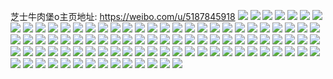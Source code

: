芝士牛肉堡o主页地址: https://weibo.com/u/5187845918 
![](https://wx4.sinaimg.cn/mw2000/005F5FIagy1h909s4ie81j30u0141wkr.jpg) 
![](https://wx4.sinaimg.cn/mw2000/005F5FIagy1h909sc2n5rj30u01sxdrf.jpg) 
![](https://wx4.sinaimg.cn/mw2000/005F5FIagy1h909w9b7lxj30u01407b6.jpg) 
![](https://wx4.sinaimg.cn/mw2000/005F5FIagy1h909s3a3yrj30u012aqb2.jpg) 
![](https://wx4.sinaimg.cn/mw2000/005F5FIagy1h8j070dscvj30u0140jyw.jpg) 
![](https://wx4.sinaimg.cn/mw2000/005F5FIagy1h8j070q2bej30u0140wkr.jpg) 
![](https://wx4.sinaimg.cn/mw2000/005F5FIagy1h86x4i8931j30u01hcdn0.jpg) 
![](https://wx4.sinaimg.cn/mw2000/005F5FIagy1h86x4ikffoj30u0140te0.jpg) 
![](https://wx4.sinaimg.cn/mw2000/005F5FIagy1h86x372iwhj30h20mrjvr.jpg) 
![](https://wx4.sinaimg.cn/mw2000/005F5FIagy1h7pya5e0b3j30u01400z9.jpg) 
![](https://wx4.sinaimg.cn/mw2000/005F5FIagy1h7pya53if7j30sg1a9qec.jpg) 
![](https://wx4.sinaimg.cn/mw2000/005F5FIagy1h7pya5p8lyj30u0140agi.jpg) 
![](https://wx4.sinaimg.cn/mw2000/005F5FIagy1h7grg6ilj4j30u01907cq.jpg) 
![](https://wx4.sinaimg.cn/mw2000/005F5FIagy1h7grgroll0j30u0191q8w.jpg) 
![](https://wx4.sinaimg.cn/mw2000/005F5FIagy1h7grgv7vg3j30u0190doi.jpg) 
![](https://wx4.sinaimg.cn/mw2000/005F5FIagy1h7grgt0v65j30u0190423.jpg) 
![](https://wx4.sinaimg.cn/mw2000/005F5FIagy1h7grgtk27tj30u01910u3.jpg) 
![](https://wx4.sinaimg.cn/mw2000/005F5FIagy1h7grgu77x9j30u0190794.jpg) 
![](https://wx4.sinaimg.cn/mw2000/005F5FIagy1h7grgr7s4sj30u0190n0m.jpg) 
![](https://wx4.sinaimg.cn/mw2000/005F5FIagy1h7grgsgxvlj30u0191ths.jpg) 
![](https://wx4.sinaimg.cn/mw2000/005F5FIagy1h7grguqtpfj30u0191n53.jpg) 
![](https://wx4.sinaimg.cn/mw2000/005F5FIagy1h6pnpigbwqj30u0140gsq.jpg) 
![](https://wx4.sinaimg.cn/mw2000/005F5FIagy1h6pnpe31ntj30u0140wm6.jpg) 
![](https://wx4.sinaimg.cn/mw2000/005F5FIagy1h6pnpgdtlmj30u0140n52.jpg) 
![](https://wx4.sinaimg.cn/mw2000/005F5FIagy1h6pnphxsqcj30u01417cc.jpg) 
![](https://wx4.sinaimg.cn/mw2000/005F5FIagy1h6pnpel56kj30u0140tfl.jpg) 
![](https://wx4.sinaimg.cn/mw2000/005F5FIagy1h6pnpfsuisj30u0140n5e.jpg) 
![](https://wx4.sinaimg.cn/mw2000/005F5FIagy1h63u99s52vj30u0140doj.jpg) 
![](https://wx4.sinaimg.cn/mw2000/005F5FIagy1h63u9akakcj30u015gdon.jpg) 
![](https://wx4.sinaimg.cn/mw2000/005F5FIagy1h63u9chpa5j30u0140dfz.jpg) 
![](https://wx4.sinaimg.cn/mw2000/005F5FIagy1h63u9cz8j1j30u0140woe.jpg) 
![](https://wx4.sinaimg.cn/mw2000/005F5FIagy1h63u9b20umj31400u0q9j.jpg) 
![](https://wx4.sinaimg.cn/mw2000/005F5FIagy1h63u995abzj30u0140dqt.jpg) 
![](https://wx4.sinaimg.cn/mw2000/005F5FIagy1h62e95dq38j30u0190ac1.jpg) 
![](https://wx4.sinaimg.cn/mw2000/005F5FIagy1h62e95y17aj31910u0taq.jpg) 
![](https://wx4.sinaimg.cn/mw2000/005F5FIagy1h62e96cuu4j30u0190q5b.jpg) 
![](https://wx4.sinaimg.cn/mw2000/005F5FIagy1h62e98nuj6j30u0191acg.jpg) 
![](https://wx4.sinaimg.cn/mw2000/005F5FIagy1h62e96t2bzj30u0191tcj.jpg) 
![](https://wx4.sinaimg.cn/mw2000/005F5FIagy1h62e97byspj30u0190jus.jpg) 
![](https://wx4.sinaimg.cn/mw2000/005F5FIagy1h62e97svnyj31910u0whd.jpg) 
![](https://wx4.sinaimg.cn/mw2000/005F5FIagy1h62e992ckvj30u0191gnu.jpg) 
![](https://wx4.sinaimg.cn/mw2000/005F5FIagy1h62e9891dqj31910u0dio.jpg) 
![](https://wx4.sinaimg.cn/mw2000/005F5FIagy1h5rf8xist3j30u011w7a7.jpg) 
![](https://wx4.sinaimg.cn/mw2000/005F5FIagy1h5rfbegjn3j30u0140q7i.jpg) 
![](https://wx4.sinaimg.cn/mw2000/005F5FIagy1h5rf7o5errj30u01bkqg0.jpg) 
![](https://wx4.sinaimg.cn/mw2000/005F5FIagy1h5rf9gt1pwj30u0140gsd.jpg) 
![](https://wx4.sinaimg.cn/mw2000/005F5FIagy1h5rfa0iqagj30mq0ub0xj.jpg) 
![](https://wx4.sinaimg.cn/mw2000/005F5FIagy1h5rfca66ssj30u013y7bo.jpg) 
![](https://wx4.sinaimg.cn/mw2000/005F5FIagy1h549b4or14j30u013zgph.jpg) 
![](https://wx4.sinaimg.cn/mw2000/005F5FIagy1h549b5k0phj30u0140dmb.jpg) 
![](https://wx4.sinaimg.cn/mw2000/005F5FIagy1h549b52po0j30u013zae8.jpg) 
![](https://wx4.sinaimg.cn/mw2000/005F5FIagy1h549b45j5fj30u0140gsu.jpg) 
![](https://wx4.sinaimg.cn/mw2000/005F5FIagy1h4xfi5x82hj30th13a7b7.jpg) 
![](https://wx4.sinaimg.cn/mw2000/005F5FIagy1h4xfi7uxo3j30q40q3go3.jpg) 
![](https://wx4.sinaimg.cn/mw2000/005F5FIagy1h4xfi7by3gj30mx0ukdkg.jpg) 
![](https://wx4.sinaimg.cn/mw2000/005F5FIagy1h4tk2pja28j30u01sxdqu.jpg) 
![](https://wx4.sinaimg.cn/mw2000/005F5FIagy1h4tk2ly1dpj30u01sxk27.jpg) 
![](https://wx4.sinaimg.cn/mw2000/005F5FIagy1h4tk2trt63j30u01sxk1g.jpg) 
![](https://wx4.sinaimg.cn/mw2000/005F5FIagy1h4qh9byqgrj30pn0y7gqo.jpg) 
![](https://wx4.sinaimg.cn/mw2000/005F5FIagy1h4qh99y9y8j30sg23ukbp.jpg) 
![](https://wx4.sinaimg.cn/mw2000/005F5FIagy1h4qh9993q7j30sg1kw477.jpg) 
![](https://wx4.sinaimg.cn/mw2000/005F5FIagy1h4qh9ax6v3j30u014045r.jpg) 
![](https://wx4.sinaimg.cn/mw2000/005F5FIagy1h4qh98hxtyj30sg23u44x.jpg) 
![](https://wx4.sinaimg.cn/mw2000/005F5FIagy1h4qhdlrmzuj30q50yvwi5.jpg) 
![](https://wx4.sinaimg.cn/mw2000/005F5FIagy1h4qh9b9veyj30hw0hw75u.jpg) 
![](https://wx4.sinaimg.cn/mw2000/005F5FIagy1h4fvf1wel1j30u20u0tca.jpg) 
![](https://wx4.sinaimg.cn/mw2000/005F5FIagy1h4fvf88cimj30t112p451.jpg) 
![](https://wx4.sinaimg.cn/mw2000/005F5FIagy1h4bb8vq9ksj30u00u0jul.jpg) 
![](https://wx4.sinaimg.cn/mw2000/005F5FIagy1h4bb77ny5ij30v015cgz5.jpg) 
![](https://wx4.sinaimg.cn/mw2000/005F5FIagy1h48pcdlnumj30rp10xk0q.jpg) 
![](https://wx4.sinaimg.cn/mw2000/005F5FIagy1h47xa0lgpcj30zk1bgwua.jpg) 
![](https://wx4.sinaimg.cn/mw2000/005F5FIagy1h47xa1z7k2j316o1kwh60.jpg) 
![](https://wx4.sinaimg.cn/mw2000/005F5FIagy1h47xa4d2nyj30ri11613b.jpg) 
![](https://wx4.sinaimg.cn/mw2000/005F5FIagy1h47xa3pnf1j30u014049u.jpg) 
![](https://wx4.sinaimg.cn/mw2000/005F5FIagy1h42yp15824j31aj1q1qo9.jpg) 
![](https://wx4.sinaimg.cn/mw2000/005F5FIagy1h42yp7ax1rj30u01hc4d8.jpg) 
![](https://wx4.sinaimg.cn/mw2000/005F5FIagy1h42ypu5acrj31sc2dsb2a.jpg) 
![](https://wx4.sinaimg.cn/mw2000/005F5FIagy1h42yp3n8e2j30r9116dqr.jpg) 
![](https://wx4.sinaimg.cn/mw2000/005F5FIagy1h3wf8lrwy7j30u01487br.jpg) 
![](https://wx4.sinaimg.cn/mw2000/005F5FIagy1h3v7yksfroj30t012ok45.jpg) 
![](https://wx4.sinaimg.cn/mw2000/005F5FIagy1h3v7yvdas0j32c033ze81.jpg) 
![](https://wx4.sinaimg.cn/mw2000/005F5FIagy1h3v7ylyc5wj30rw117wr4.jpg) 
![](https://wx4.sinaimg.cn/mw2000/005F5FIagy1h3v7ypl2dij32c033zhdt.jpg) 
![](https://wx4.sinaimg.cn/mw2000/005F5FIagy1h3v7ynprjcj329933xe81.jpg) 
![](https://wx4.sinaimg.cn/mw2000/005F5FIagy1h3v7yrf329j32c033zb29.jpg) 
![](https://wx4.sinaimg.cn/mw2000/005F5FIagy1h3v7ylejr9j30qd10owpx.jpg) 
![](https://wx4.sinaimg.cn/mw2000/005F5FIagy1h3v7ysljk4j32c03407wh.jpg) 
![](https://wx4.sinaimg.cn/mw2000/005F5FIagy1h3v7ytxrt2j31og28le81.jpg) 
![](https://wx4.sinaimg.cn/mw2000/005F5FIagy1h3u4jo0u5vj30u00u0al6.jpg) 
![](https://wx4.sinaimg.cn/mw2000/005F5FIagy1h3u4je2o5sj30mk0u2amq.jpg) 
![](https://wx4.sinaimg.cn/mw2000/005F5FIagy1h3u4jor4k9j30lb11xjyb.jpg) 
![](https://wx4.sinaimg.cn/mw2000/005F5FIagy1h3u4jmlchej30mi0u0gtt.jpg) 
![](https://wx4.sinaimg.cn/mw2000/005F5FIagy1h3u4jn3lvqj30vj0yrtd0.jpg) 
![](https://wx4.sinaimg.cn/mw2000/005F5FIagy1h3u4jeus5oj30qq0zn127.jpg) 
![](https://wx4.sinaimg.cn/mw2000/005F5FIagy1h3jlzf5d97j30qe0ns43r.jpg) 
![](https://wx4.sinaimg.cn/mw2000/005F5FIagy1h3jlzkrkvnj32c02c0qv5.jpg) 
